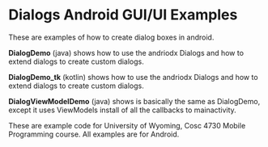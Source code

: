 Dialogs Android GUI/UI Examples
===========
These are examples of how to create dialog boxes in android.

<b>DialogDemo</b> (java) shows how to use the andriodx Dialogs and how to extend dialogs to create custom dialogs.

<b>DialogDemo_tk</b> (kotlin) shows how to use the andriodx Dialogs and how to extend dialogs to create custom dialogs.

<b>DialogViewModelDemo</b> (java) shows is basically the same as DialogDemo, except it uses ViewModels install of all the callbacks to mainactivity.

These are example code for University of Wyoming, Cosc 4730 Mobile Programming course.
All examples are for Android.
